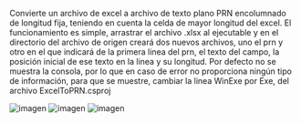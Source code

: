 Convierte un archivo de excel a archivo de texto plano PRN encolumnado de longitud fija, teniendo en cuenta la celda de mayor longitud del excel.
El funcionamiento es simple, arrastrar el archivo .xlsx al ejecutable y en el directorio del archivo de origen creará dos nuevos archivos, uno el prn y otro en el que indicará de la primera linea del prn, el texto del campo, la posición inicial de ese texto en la linea y su longitud.
Por defecto no se muestra la consola, por lo que en caso de error no proporciona ningún tipo de información, para que se muestre, cambiar la linea <OutputType>WinExe</OutputType> por <OutputType>Exe</OutputType>, del archivo ExcelToPRN.csproj

![imagen](https://github.com/user-attachments/assets/a5d335b8-ad9d-4063-be85-93f46001c9b8)
![imagen](https://github.com/user-attachments/assets/20cd661a-d2d9-4603-91b3-f75e1a93ed14)
![imagen](https://github.com/user-attachments/assets/83ab46b4-369f-4230-b2d9-26999391592b)

